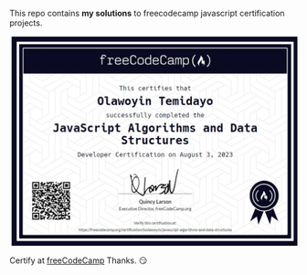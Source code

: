 This repo contains **my solutions** to freecodecamp javascript certification projects.

![certificate](./js-certificate.jpeg)

Certify at [freeCodeCamp](https://freecodecamp.org/certification/tsolawoyin/javascript-algorithms-and-data-structures) Thanks. 😏